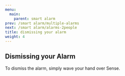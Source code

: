 ```yaml
---
menu:
  main:
    parent: smart alarm
prev: /smart alarm/multiple-alarms
next: /smart alarm/alarms-2people
title: dismissing your alarm
weight: 4
---
```


## Dismissing your Alarm


To dismiss the alarm, simply wave your hand over Sense.
